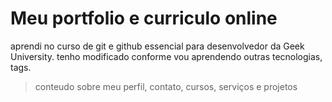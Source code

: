 # Meu portfolio e curriculo online 
aprendi no curso de git e github essencial para desenvolvedor da Geek University. 
tenho modificado conforme vou aprendendo outras tecnologias, tags.

>conteudo sobre meu perfil, contato, cursos, serviços e projetos
